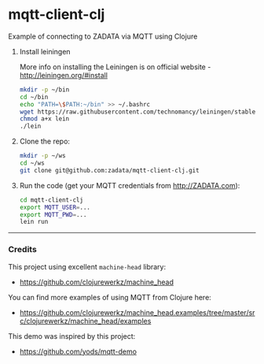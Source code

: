 mqtt-client-clj
===============

Example of connecting to ZADATA via MQTT using Clojure

1. Install leiningen

	More info on installing the Leiningen is on official website - http://leiningen.org/#install

	``` bash
	mkdir -p ~/bin
	cd ~/bin
	echo "PATH=\$PATH:~/bin" >> ~/.bashrc
	wget https://raw.githubusercontent.com/technomancy/leiningen/stable/bin/lein
	chmod a+x lein
	./lein
	```

2. Clone the repo:

	``` bash
	mkdir -p ~/ws
	cd ~/ws
	git clone git@github.com:zadata/mqtt-client-clj.git
	```

3. Run the code (get your MQTT credentials from http://ZADATA.com):

	``` bash
	cd mqtt-client-clj
	export MQTT_USER=...
	export MQTT_PWD=...
	lein run
	```

-----------------------------------------------

### Credits

This project using excellent `machine-head` library:
- https://github.com/clojurewerkz/machine_head

You can find more examples of using MQTT from Clojure here:
- https://github.com/clojurewerkz/machine_head.examples/tree/master/src/clojurewerkz/machine_head/examples

This demo was inspired by this project:
- https://github.com/yods/mqtt-demo

